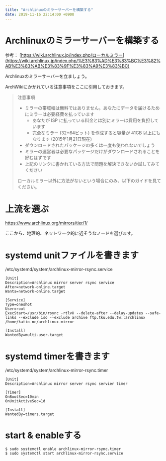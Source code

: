 ```yaml
---
title: "Archlinuxのミラーサーバーを構築する"
date: 2019-11-16 22:14:00 +0900
---
```


Archlinuxのミラーサーバーを構築する
===

参考： [https://wiki.archlinux.jp/index.php/ローカルミラー](https://wiki.archlinux.jp/index.php/%E3%83%AD%E3%83%BC%E3%82%AB%E3%83%AB%E3%83%9F%E3%83%A9%E3%83%BC)

Archlinuxのミラーサーバーを立ましょう。

ArchWikiにかかれている注意事項をここに引用しておきます。

>注意事項
>
>    - ミラーの帯域幅は無料ではありません。あなたにデータを届けるためにミラーは必要経費を払っています
>        - あなたが ISP に払っている料金とは別にミラーは費用を負担しています
>        - 完全なミラー (32+64ビット) を作成すると容量が 41GB 以上にもなります (2015年1月21日現在)
>    - ダウンロードされたパッケージの多くは一度も使われないでしょう
>    - ミラーの運営者は必要なパッケージだけがダウンロードされることを好むはずです
>    - 上記のリンクに書かれている方法で問題を解決できないか試してみてください
>
>ローカルミラー以外に方法がないという場合にのみ、以下のガイドを見てください。 

# 上流を選ぶ

https://www.archlinux.org/mirrors/tier/1/ 

ここから、地理的、ネットワーク的に近そうなノードを選びます。

# systemd unitファイルを書きます

/etc/systemd/system/archlinux-mirror-rsync.service

```ini=
[Unit]
Description=Archlinux mirror server rsync service
After=network-online.target
Wants=network-online.target

[Service]
Type=oneshot
User=root
ExecStart=/usr/bin/rsync -rtlvH --delete-after --delay-updates --safe-links --exclude iso --exclude archive ftp.tku.edu.tw::archlinux /home/katio-nc/archlinux-mirror

[Install]
WantedBy=multi-user.target
```

# systemd timerを書きます

/etc/systemd/system/archlinux-mirror-rsync.timer

```ini=
[Unit]
Description=Archlinux mirror server rsync servier timer

[Timer]
OnBootSec=10min
OnUnitActiveSec=1d

[Install]
WantedBy=timers.target
```

# start & enableする

```
$ sudo systemctl enable archlinux-mirror-rsync.timer
$ sudo systemctl start archlinux-mirror-rsync.service
```
